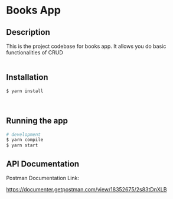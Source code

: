 
# **Books App**

## **Description**

This is the project codebase for books app. It allows you do basic functionalities of CRUD  
<br>

## **Installation**

```bash
$ yarn install
```

<br>

## **Running the app**

```bash
# development
$ yarn compile
$ yarn start


```

## API Documentation

Postman Documentation Link:

https://documenter.getpostman.com/view/18352675/2s83tDnXLB


<!-- ## Test

```bash
# unit tests
$ yarn test


<br>

## **Code quality and convention**

- no committing of code with unused variable
- no committing of console.log to the repository

<br>


```
# example

feat: add commit message linting capabilities
```

allowed commit types include the following:

    "feat", "fix", "docs", "style", "refactor", "test", "revert"

